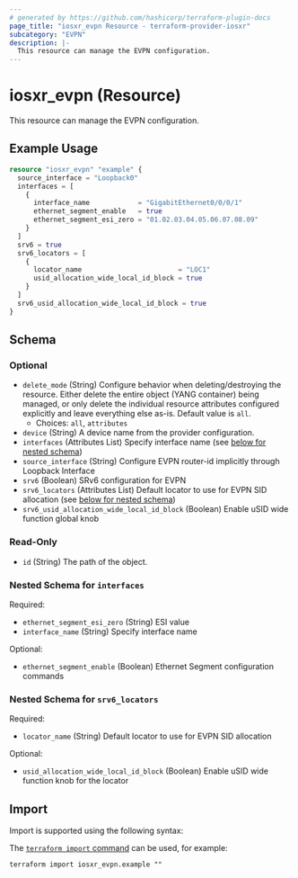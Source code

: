 ```yaml
---
# generated by https://github.com/hashicorp/terraform-plugin-docs
page_title: "iosxr_evpn Resource - terraform-provider-iosxr"
subcategory: "EVPN"
description: |-
  This resource can manage the EVPN configuration.
---
```


# iosxr_evpn (Resource)

This resource can manage the EVPN configuration.

## Example Usage

```terraform
resource "iosxr_evpn" "example" {
  source_interface = "Loopback0"
  interfaces = [
    {
      interface_name            = "GigabitEthernet0/0/0/1"
      ethernet_segment_enable   = true
      ethernet_segment_esi_zero = "01.02.03.04.05.06.07.08.09"
    }
  ]
  srv6 = true
  srv6_locators = [
    {
      locator_name                        = "LOC1"
      usid_allocation_wide_local_id_block = true
    }
  ]
  srv6_usid_allocation_wide_local_id_block = true
}
```

<!-- schema generated by tfplugindocs -->
## Schema

### Optional

- `delete_mode` (String) Configure behavior when deleting/destroying the resource. Either delete the entire object (YANG container) being managed, or only delete the individual resource attributes configured explicitly and leave everything else as-is. Default value is `all`.
  - Choices: `all`, `attributes`
- `device` (String) A device name from the provider configuration.
- `interfaces` (Attributes List) Specify interface name (see [below for nested schema](#nestedatt--interfaces))
- `source_interface` (String) Configure EVPN router-id implicitly through Loopback Interface
- `srv6` (Boolean) SRv6 configuration for EVPN
- `srv6_locators` (Attributes List) Default locator to use for EVPN SID allocation (see [below for nested schema](#nestedatt--srv6_locators))
- `srv6_usid_allocation_wide_local_id_block` (Boolean) Enable uSID wide function global knob

### Read-Only

- `id` (String) The path of the object.

<a id="nestedatt--interfaces"></a>
### Nested Schema for `interfaces`

Required:

- `ethernet_segment_esi_zero` (String) ESI value
- `interface_name` (String) Specify interface name

Optional:

- `ethernet_segment_enable` (Boolean) Ethernet Segment configuration commands


<a id="nestedatt--srv6_locators"></a>
### Nested Schema for `srv6_locators`

Required:

- `locator_name` (String) Default locator to use for EVPN SID allocation

Optional:

- `usid_allocation_wide_local_id_block` (Boolean) Enable uSID wide function knob for the locator

## Import

Import is supported using the following syntax:

The [`terraform import` command](https://developer.hashicorp.com/terraform/cli/commands/import) can be used, for example:

```shell
terraform import iosxr_evpn.example ""
```
